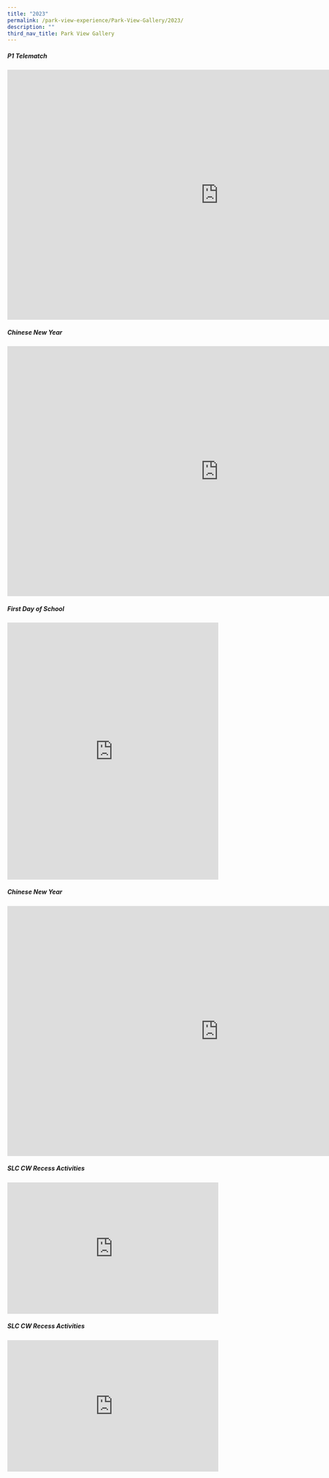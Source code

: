 ```yaml
---
title: "2023"
permalink: /park-view-experience/Park-View-Gallery/2023/
description: ""
third_nav_title: Park View Gallery
---
```

##### P1 Telematch

<iframe allowfullscreen="true" height="569" width="960" frameborder="0" src="https://docs.google.com/presentation/d/e/2PACX-1vRLnmPOc9gNUlCyMZo4FH9qXGOYrX_WXOerjEDZzWuhLecm-8Pah5tcHeiLgTTjlUhxzHnPhISm4X2a/embed?start=false&amp;loop=false&amp;delayms=3000"></iframe>


##### Chinese New Year

<iframe src="https://docs.google.com/presentation/d/e/2PACX-1vSRf6RxIKbT52KsDGJ5C1FTiJ2uxXovtMAofYxpNm4RWdgcM_I7KMpubIA-hYc8fGRNGJBKLlYoVYsX/embed?start=false&amp;loop=false&amp;delayms=3000" frameborder="0" width="960" height="569" allowfullscreen="true"></iframe>


##### First Day of School

<iframe allowfullscreen="true" height="584.5" width="480" frameborder="0" src="https://docs.google.com/presentation/d/e/2PACX-1vRsYKQuy1pTyn6vqmgeVqRs10o7HjSaN43QXX5ulJwEYYjUAqnT8r3v7uIQFU1cbygFgKuwnSDhDv9A/embed?start=false&amp;loop=false&amp;delayms=3000"></iframe>

##### Chinese New Year

<iframe src="https://docs.google.com/presentation/d/e/2PACX-1vSRf6RxIKbT52KsDGJ5C1FTiJ2uxXovtMAofYxpNm4RWdgcM_I7KMpubIA-hYc8fGRNGJBKLlYoVYsX/embed?start=false&amp;loop=false&amp;delayms=3000" frameborder="0" width="960" height="569" allowfullscreen="true"></iframe>


##### SLC CW Recess Activities

<iframe allowfullscreen="true" height="299" width="480" frameborder="0" src="https://docs.google.com/presentation/d/e/2PACX-1vQsNJAl_RY3lBwCJhoUWLYq1tAWUMQhnmiOPvCwclZe9GpDYriF8hrrTFcs1x5Jm8dllVouxH2nakFc/embed?start=false&amp;loop=false&amp;delayms=3000"></iframe>


##### SLC CW Recess Activities

<iframe allowfullscreen="true" height="299" width="480" frameborder="0" src="https://docs.google.com/presentation/d/e/2PACX-1vSRAe4YNxxSzZyZMH3MyeHv-nxOccBm3OY5hBJGzyjg4cS1YBZ5DlfRYzRBoDnyYF0iNkv3fjsCBAS7/embed?start=false&amp;loop=false&amp;delayms=3000"></iframe>
